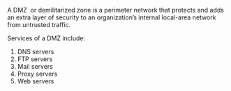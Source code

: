 A DMZ  or demilitarized zone is a perimeter network that protects and adds an extra layer of security to an organization’s internal local-area network from untrusted traffic.

Services of a DMZ include:
1. DNS servers
2. FTP servers
3. Mail servers
4. Proxy servers
5. Web servers